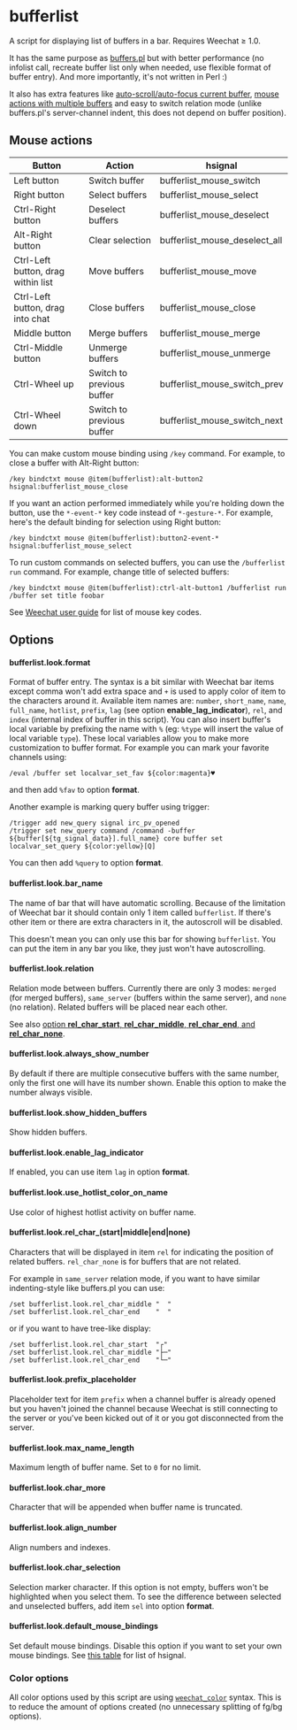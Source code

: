 # bufferlist

A script for displaying list of buffers in a bar. Requires Weechat ≥ 1.0.

It has the same purpose as [buffers.pl][] but with better performance (no infolist
call, recreate buffer list only when needed, use flexible format of buffer
entry). And more importantly, it's not written in Perl :)

It also has extra features like [auto-scroll/auto-focus current buffer][demo-scroll],
[mouse actions with multiple buffers][demo-mouse] and easy to switch relation mode
(unlike buffers.pl's server-channel indent, this does not depend on buffer
position).

## Mouse actions

Button                              | Action                     | hsignal
------------------------------------|----------------------------|-------------------------------
Left button                         | Switch buffer              | bufferlist_mouse_switch
Right button                        | Select buffers             | bufferlist_mouse_select
Ctrl-Right button                   | Deselect buffers           | bufferlist_mouse_deselect
Alt-Right button                    | Clear selection            | bufferlist_mouse_deselect_all
Ctrl-Left button, drag within list  | Move buffers               | bufferlist_mouse_move
Ctrl-Left button, drag into chat    | Close buffers              | bufferlist_mouse_close
Middle button                       | Merge buffers              | bufferlist_mouse_merge
Ctrl-Middle button                  | Unmerge buffers            | bufferlist_mouse_unmerge
Ctrl-Wheel up                       | Switch to previous buffer  | bufferlist_mouse_switch_prev
Ctrl-Wheel down                     | Switch to previous buffer  | bufferlist_mouse_switch_next

You can make custom mouse binding using `/key` command. For example, to close a
buffer with Alt-Right button:

    /key bindctxt mouse @item(bufferlist):alt-button2 hsignal:bufferlist_mouse_close

If you want an action performed immediately while you're holding down the button,
use the `*-event-*` key code instead of `*-gesture-*`. For example, here's the
default binding for selection using Right button:

    /key bindctxt mouse @item(bufferlist):button2-event-* hsignal:bufferlist_mouse_select

To run custom commands on selected buffers, you can use the `/bufferlist run`
command. For example, change title of selected buffers:

    /key bindctxt mouse @item(bufferlist):ctrl-alt-button1 /bufferlist run /buffer set title foobar

See [Weechat user guide][wee-mouse] for list of mouse key codes.

## Options

#### bufferlist.look.format

Format of buffer entry. The syntax is a bit similar with Weechat bar items
except comma won't add extra space and `+` is used to apply color of item to the
characters around it. Available item names are: `number`, `short_name`, `name`,
`full_name`, `hotlist`, `prefix`, `lag` (see option
**enable_lag_indicator**), `rel`, and `index` (internal index of buffer in this
script). You can also insert buffer's local variable by prefixing the name with
`%` (eg: `%type` will insert the value of local variable `type`). These local
variables allow you to make more customization to buffer format. For example you
can mark your favorite channels using:

    /eval /buffer set localvar_set_fav ${color:magenta}♥

and then add `%fav` to option **format**.

Another example is marking query buffer using trigger:

    /trigger add new_query signal irc_pv_opened
    /trigger set new_query command /command -buffer ${buffer[${tg_signal_data}].full_name} core buffer set localvar_set_query ${color:yellow}[Q]

You can then add `%query` to option **format**.

#### bufferlist.look.bar_name

The name of bar that will have automatic scrolling. Because of the limitation
of Weechat bar it should contain only 1 item called `bufferlist`. If there's
other item or there are extra characters in it, the autoscroll will be disabled.

This doesn't mean you can only use this bar for showing `bufferlist`. You can
put the item in any bar you like, they just won't have autoscrolling.

#### bufferlist.look.relation

Relation mode between buffers. Currently there are only 3 modes: `merged` (for
merged buffers), `same_server` (buffers within the same server), and `none` (no
relation). Related buffers will be placed near each other.

See also [option **rel_char_start**, **rel_char_middle**, **rel_char_end**, and
**rel_char_none**](#bufferlistlookrel_char_startmiddleendnone).

#### bufferlist.look.always_show_number

By default if there are multiple consecutive buffers with the same number, only
the first one will have its number shown. Enable this option to make the number
always visible.

#### bufferlist.look.show_hidden_buffers

Show hidden buffers.

#### bufferlist.look.enable_lag_indicator

If enabled, you can use item `lag` in option **format**.

#### bufferlist.look.use_hotlist_color_on_name

Use color of highest hotlist activity on buffer name.

#### bufferlist.look.rel_char_(start|middle|end|none)

Characters that will be displayed in item `rel` for indicating the
position of related buffers. `rel_char_none` is for buffers that are not
related.

For example in `same_server` relation mode, if you want to have
similar indenting-style like buffers.pl you can use:

    /set bufferlist.look.rel_char_middle "  "
    /set bufferlist.look.rel_char_end    "  "

or if you want to have tree-like display:

    /set bufferlist.look.rel_char_start  "┌"
    /set bufferlist.look.rel_char_middle "├─"
    /set bufferlist.look.rel_char_end    "└─"


#### bufferlist.look.prefix_placeholder

Placeholder text for item `prefix` when a channel buffer is already opened but
you haven't joined the channel because Weechat is still connecting to the
server or you've been kicked out of it or you got disconnected from the server.

#### bufferlist.look.max_name_length

Maximum length of buffer name. Set to `0` for no limit.

#### bufferlist.look.char_more

Character that will be appended when buffer name is truncated.

#### bufferlist.look.align_number

Align numbers and indexes.


#### bufferlist.look.char_selection

Selection marker character. If this option is not empty, buffers won't be
highlighted when you select them. To see the difference between selected and
unselected buffers, add item `sel` into option **format**.

#### bufferlist.look.default_mouse_bindings

Set default mouse bindings. Disable this option if you want to set your own mouse
bindings. See [this table](#mouse-actions) for list of hsignal.

### Color options

All color options used by this script are using [`weechat_color`][color] syntax.
This is to reduce the amount of options created (no unnecessary splitting of
fg/bg options).

[buffers.pl]: https://github.com/weechat/scripts/blob/master/perl/buffers.pl
[color]: https://weechat.org/doc/api#_color
[demo-mouse]: https://streamable.com/7ybq
[demo-scroll]: https://streamable.com/9u3p
[wee-mouse]: https://weechat.org/doc/user#mouse_bind_events
